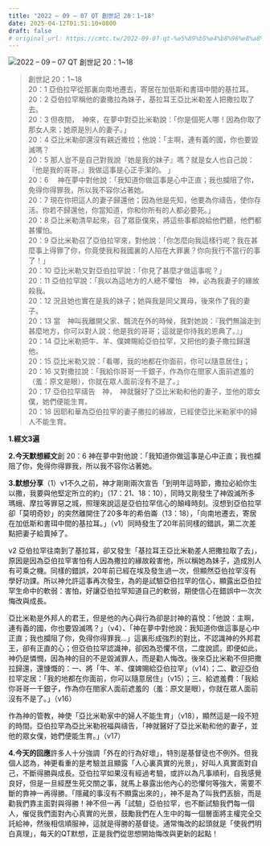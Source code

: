 ```yaml
---
title: "2022 – 09 – 07 QT 創世記 20：1~18"
date: 2025-04-12T01:51:10+0800
draft: false
# original_url: https://cmtc.tw/2022-09-07-qt-%e5%89%b5%e4%b8%96%e8%a8%98-20%ef%bc%9a118
---
```


![2022 – 09 – 07 QT 創世記 20：1~18](/images/qt.jpg  "2022 – 09 – 07 QT 創世記 20：1~18")

> 創世記 20：1~18  
> 20：1 亞伯拉罕從那裏向南地遷去，寄居在加低斯和書珥中間的基拉耳。  
> 20：2 亞伯拉罕稱他的妻撒拉為妹子，基拉耳王亞比米勒差人把撒拉取了去。  
> 20：3 但夜間，　神來，在夢中對亞比米勒說：「你是個死人哪！因為你取了那女人來；她原是別人的妻子。」  
> 20：4 亞比米勒卻還沒有親近撒拉；他說：「主啊，連有義的國，你也要毀滅嗎？  
> 20：5 那人豈不是自己對我說『她是我的妹子』嗎？就是女人也自己說：『他是我的哥哥。』我做這事是心正手潔的。 」  
> 20：6 　神在夢中對他說：「我知道你做這事是心中正直；我也攔阻了你，免得你得罪我，所以我不容你沾著她。  
> 20：7 現在你把這人的妻子歸還他；因為他是先知，他要為你禱告，使你存活。你若不歸還他，你當知道，你和你所有的人都必要死。」  
> 20：8 亞比米勒清早起來，召了眾臣僕來，將這些事都說給他們聽，他們都甚懼怕。  
> 20：9 亞比米勒召了亞伯拉罕來，對他說：「你怎麼向我這樣行呢？我在甚麼事上得罪了你，你竟使我和我國裏的人陷在大罪裏？你向我行不當行的事了！」  
> 20：10 亞比米勒又對亞伯拉罕說：「你見了甚麼才做這事呢？」  
> 20：11 亞伯拉罕說：「我以為這地方的人總不懼怕　神，必為我妻子的緣故殺我。  
> 20：12 況且她也實在是我的妹子；她與我是同父異母，後來作了我的妻子。  
> 20：13 當　神叫我離開父家、飄流在外的時候，我對她說：『我們無論走到甚麼地方，你可以對人說：他是我的哥哥；這就是你待我的恩典了。』」  
> 20：14 亞比米勒把牛、羊、僕婢賜給亞伯拉罕，又把他的妻子撒拉歸還他。  
> 20：15 亞比米勒又說：「看哪，我的地都在你面前，你可以隨意居住」；  
> 20：16 又對撒拉說：「我給你哥哥一千銀子，作為你在閤家人面前遮羞的（羞：原文是眼），你就在眾人面前沒有不是了。」  
> 20：17 亞伯拉罕禱告　神，　神就醫好了亞比米勒和他的妻子，並他的眾女僕，她們便能生育。  
> 20：18 因耶和華為亞伯拉罕的妻子撒拉的緣故，已經使亞比米勒家中的婦人不能生育。

**1.經文3遍**

**2.今天默想經文**創 20：6 神在夢中對他說：「我知道你做這事是心中正直；我也攔阻了你，免得你得罪我，所以我不容你沾著她。

**3.默想分享**（1）v1不久之前，神才剛剛兩次宣告「到明年這時節，撒拉必給你生以撒，我要與他堅定所立的約」（17：21、18：10），同時又剛發生了神毀滅所多瑪蛾、摩拉等罪惡之城，照理來說這是亞伯拉罕信心的顛峰時刻。沒想到亞伯拉罕卻「莫明奇妙」的突然離開住了20多年的希伯崙（13：18），「向南地遷去，寄居在加低斯和書珥中間的基拉耳。」（v1）同時發生了20年前同樣的錯誤，第二次差點把妻子給賣掉了。

v2 亞伯拉罕往南到了基拉耳，卻又發生「基拉耳王亞比米勒差人把撒拉取了去」，原因是因為亞伯拉罕害怕有人因為撒拉的緣故殺害他，所以稱她為妹子，造成別人有可乘之機。同樣的錯誤，20年前已經在埃及發生過一次，但顯然亞伯拉罕沒有學好功課。所以神允許這事再次發生，為的是試驗亞伯拉罕的信心，顯露出亞伯拉罕生命中的軟弱：害怕，好讓亞伯拉罕知道自己的軟弱，期使信心在錯誤中一次次悔改與成長。

亞比米勒是外邦人的君王，但是他的內心與行為卻是討神的喜悅：「他說：主啊，連有義的國，你也要毀滅嗎？」（v4）、「神在夢中對他說：我知道你做這事是心中正直；我也攔阻了你，免得你得罪我…」這裏形成強烈的對比，不認識神的外邦君王，卻有正直的心；但亞伯拉罕認識神，卻因為恐懼不信，二度說謊。即便如此，神仍是憐憫，因為神的目的不是毀滅罪人，而是勸人悔改。後來亞比米勒不但把撒拉歸還，還慷慨的：一、將「牛、羊、僕婢賜給亞伯拉罕」（v14）；二、歡迎亞伯拉罕定居：「我的地都在你面前，你可以隨意居住」（v15）；三、給遮羞費：「我給你哥哥一千銀子，作為你在閤家人面前遮羞的（羞：原文是眼），你就在眾人面前沒有不是了。」（v16）

作為神的管教，神使「亞比米勒家中的婦人不能生育」（v18），顯然這是一段不短的時間。亞伯拉罕為亞比米勒祝福與禱告，「神就醫好了亞比米勒和他的妻子，並他的眾女僕，她們便能生育。」（v17）

**4.今天的回應**許多人十分強調「外在的行為好壞」，特別是基督徒也不例外。但我個人認為，神更看重的是考驗並且顯露「人心裏真實的光景」，好叫人真實面對自己，不斷得勝與成長。亞伯拉罕如果沒有經過考驗，或許以為凡事順利，自我感覺良好，但是一旦經歷生死交關之事，就馬上暴露出他內心的恐懼何等強大，需要不斷的靠神一再得勝。「隱藏的事沒有不顯露出來的」，神不是為了叫我們丟臉，而是勸我們靠主面對與得勝！神不但一再「試驗」亞伯拉罕，也不斷試驗我們每一個人，催促我們面對內心真實的光景，鼓勵我們在人生中的每一個層面將主權完全交託給神，然後相信順服神，這就是得勝的基督徒。通常悔改的起頭就是「使我們明白真理」，每天的QT默想，正是我們從思想開始悔改與更新的起點！